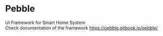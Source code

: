 # Pebble
UI Framework for Smart Home System <br>
Check documentation of the framework https://pebble.gitbook.io/pebble/
